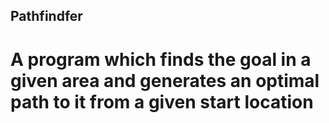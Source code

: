 ## Pathfindfer
# A program which finds the goal in a given area and generates an optimal path to it from a given start location
